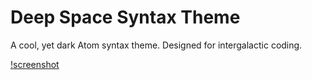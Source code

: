 # Deep Space Syntax Theme

A cool, yet dark Atom syntax theme. Designed for intergalactic coding.

[!screenshot](https://raw.githubusercontent.com/tyrannicaltoucan/deep-space-syntax/master/screenshot.png)
